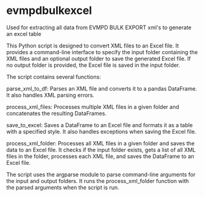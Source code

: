 # evmpdbulkexcel
Used for extracting all data from EVMPD BULK EXPORT xml's to generate an excel table


This Python script is designed to convert XML files to an Excel file. It provides a command-line interface to specify the input folder containing the XML files and an optional output folder to save the generated Excel file. If no output folder is provided, the Excel file is saved in the input folder.

The script contains several functions:

parse_xml_to_df: Parses an XML file and converts it to a pandas DataFrame. It also handles XML parsing errors.

process_xml_files: Processes multiple XML files in a given folder and concatenates the resulting DataFrames.

save_to_excel: Saves a DataFrame to an Excel file and formats it as a table with a specified style. It also handles exceptions when saving the Excel file.

process_xml_folder: Processes all XML files in a given folder and saves the data to an Excel file. It checks if the input folder exists, gets a list of all XML files in the folder, processes each XML file, and saves the DataFrame to an Excel file.

The script uses the argparse module to parse command-line arguments for the input and output folders. It runs the process_xml_folder function with the parsed arguments when the script is run.
